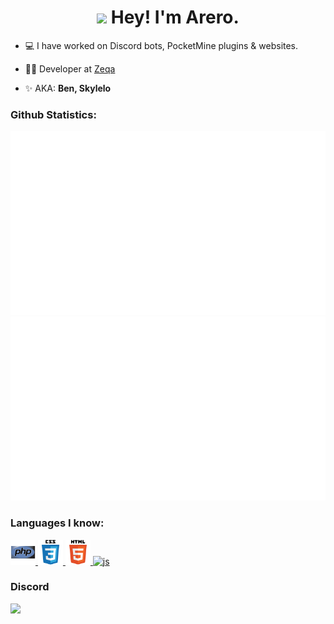 <h1 align="center"> <img src="https://raw.githubusercontent.com/iampavangandhi/iampavangandhi/master/gifs/Hi.gif" width="30px">  Hey! I'm Arero.</h1>

- 💻 I have worked on Discord bots, PocketMine plugins & websites.

- 👨‍💻 Developer at [Zeqa](https://github.com/zeqanetwork)

- ✨ AKA: **Ben, Skylelo**

### Github Statistics:
![](https://github.com/AreroLR/AreroLR/blob/master/generated/overview.svg)
![](https://github.com/AreroLR/AreroLR/blob/master/generated/languages.svg)

<h3 align="left">Languages I know:</h3>
<p align="left"> <a href="https://www.php.net" target="_blank"> <img src="https://raw.githubusercontent.com/devicons/devicon/master/icons/php/php-original.svg" alt="php" width="40" height="40"/> </a> <a href="https://www.w3schools.com/css/" target="_blank"> <img src="https://raw.githubusercontent.com/devicons/devicon/master/icons/css3/css3-original-wordmark.svg" alt="css3" width="40" height="40"/> </a> <a href="https://www.w3.org/html/" target="_blank"> <img src="https://raw.githubusercontent.com/devicons/devicon/master/icons/html5/html5-original-wordmark.svg" alt="html5" width="40" height="40"/> </a> <a href="https://www.w3.org/jd target="_blank"> <img src="https://cdn.iconscout.com/icon/free/png-256/javascript-2752148-2284965.png" alt="js" width="40" height="40"/> </a> </p>
  
### Discord
<a href="https://discord.com/users/733015510593175853">
  <img src="https://lanyard-profile-readme.vercel.app/api/733015510593175853" align="left" />
</a>
